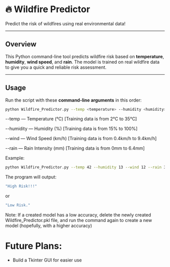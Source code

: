 # 🔥 Wildfire Predictor

Predict the risk of wildfires using real environmental data!

---

## Overview

This Python command-line tool predicts wildfire risk based on **temperature**, **humidity**, **wind speed**, and **rain**.
The model is trained on real wildfire data to give you a quick and reliable risk assessment.

---

## Usage

Run the script with these **command-line arguments** in this order:

```bash
python Wildfire_Predictor.py --temp <temperature> --humidity <humidity> --wind <wind_speed> --rain <rain_intensity>
```
--temp — Temperature (°C) [Training data is from 2°C to 35°C]

--humidity — Humidity (%) [Training data is from 15% to 100%]

--wind — Wind Speed (km/h) [Training data is from 0.4km/h to 9.4km/h]

--rain — Rain Intensity (mm) [Training data is from 0mm to 6.4mm]

Example:

```bash
python Wildfire_Predictor.py --temp 42 --humidity 13 --wind 12 --rain 3.4
```
The program will output:
```bash
"High Risk!!!"
```
or 
```bash
"Low Risk."
```

Note:
If a created model has a low accuracy, delete the newly created Wildfire_Predictor.pkl file, and run the command again to create a new model (hopefully, with a higher accuracy)

# Future Plans:
- Build a Tkinter GUI for easier use
